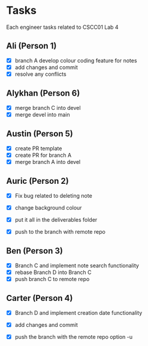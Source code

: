 # Tasks

Each engineer tasks related to CSCC01 Lab 4

## Ali (Person 1)
- [x] branch A develop colour coding feature for notes
- [x] add changes and commit
- [x] resolve any conflicts

## Alykhan (Person 6)
- [x] merge branch C into devel
- [x] merge devel into main

## Austin (Person 5)
- [x] create PR template
- [x] create PR for branch A
- [x] merge branch A into devel

## Auric (Person 2)
- [x] Fix bug related to deleting note
- [x] change background colour
- [x] put it all in the deliverables folder
- [x] push to the branch with remote repo


## Ben (Person 3)
- [x] Branch C and implement note search functionality
- [x] rebase Branch D into Branch C
- [x] push branch C to remote repo

## Carter (Person 4)
- [x] Branch D and implement creation date functionality
- [x] add changes and commit
- [x] push the branch with the remote repo option -u

